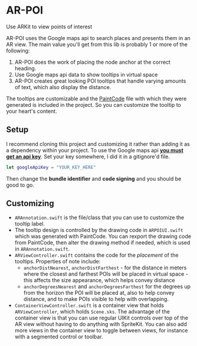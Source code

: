 # AR-POI
Use ARKit to view points of interest

AR-POI uses the Google maps api to search places and presents them in an AR view. The main value you'll get from this lib is probably 1 or more of the following:

 1. AR-POI does the work of placing the node anchor at the correct heading.
 2. Use Google maps api data to show tooltips in virtual space
 3. AR-POI creates great looking POI tooltips that handle varying amounts of text, which also display the distance.
 
The tooltips are customizable and the [PaintCode](https://www.paintcodeapp.com/) file with which they were generated is included in the project. So you can customize the tooltip to your heart's content.

## Setup

I recommend cloning this project and customizing it rather than adding it as a dependency within your project. To use the Google maps api **[you must get an api key](https://support.google.com/googleapi/answer/6158862)**. Set your key somewhere, I did it in a gitignore'd file.

```swift
let googleApiKey = "YOUR_KEY_HERE"
```
Then change the **bundle identifier** and **code signing** and you should be good to go.

## Customizing

- `ARAnnotation.swift` is the file/class that you can use to customize the tooltip label. 
- The tooltip design is controlled by the drawing code in `ARPOIUI.swift` which was generated with PaintCode. You can rexport the drawing code from PaintCode, then alter the drawing method if needed, which is used in `ARAnnotation.swift`. 
- `ARViewController.swift` contains the code for the _placement_ of the tooltips. Properties of note include:
  - `anchorDistNearest`, `anchorDistFarthest` - for the distance in meters where the closest and farthest POIs will be placed in virtual space - this affects the size appearance, which helps convey distance
  - `anchorDegreesNearest` and `anchorDegreesFarthest` for the degrees up from the horizon the POI will be placed at, also to help convey distance, and to make POIs visible to help with overlapping.
- `ContainerViewController.swift` is a container view that holds `ARViewController`, which holds `Scene.sks`. The advantage of the container view is that you can use regular UIKit controls over top of the AR view without having to do anything with SpriteKit. You can also add more views in the container view to toggle between views, for instance with a segmented control or toolbar.
